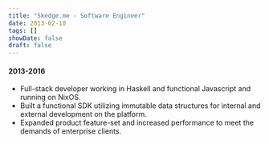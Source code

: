 ```yaml
---
title: "Skedge.me - Software Engineer"
date: 2013-02-10
tags: []
showDate: false
draft: false
---
```


#### 2013-2016

- Full-stack developer working in Haskell and functional Javascript and running on NixOS. 
- Built a functional SDK utilizing immutable data structures for internal and external development on the platform.
- Expanded product feature-set and increased performance to meet the demands of enterprise clients. 
